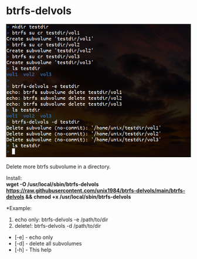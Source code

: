 # btrfs-delvols

![btrfs-delvols_example](https://raw.githubusercontent.com/unix1984/btrfs-delvols/main/btrfs-delvols_example.png)



Delete more btrfs subvolume in a directory.


Install:  
**wget -O /usr/local/sbin/btrfs-delvols https://raw.githubusercontent.com/unix1984/btrfs-delvols/main/btrfs-delvols && chmod +x /usr/local/sbin/btrfs-delvols**






*Example:
1) echo only: btrfs-delvols -e /path/to/dir
2) delete!: btrfs-delvols -d /path/to/dir

* [-e] - echo only
* [-d] - delete all subvolumes
* [-h] - This help



